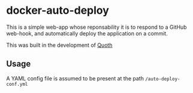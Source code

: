 # docker-auto-deploy

This is a simple web-app whose reponsability it is to respond to a GitHub
web-hook, and automatically deploy the application on a commit.

This was built in the development of [Quoth][]

## Usage

A YAML config file is assumed to be present at the path `/auto-deploy-conf.yml`

[Quoth]: https://quothapp.com
